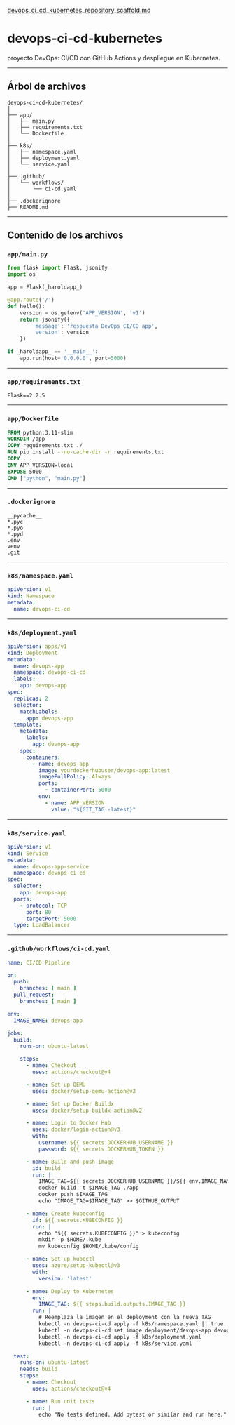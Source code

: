 [devops_ci_cd_kubernetes_repository_scaffold.md](https://github.com/user-attachments/files/22917837/devops_ci_cd_kubernetes_repository_scaffold.md)
# devops-ci-cd-kubernetes

 proyecto DevOps: CI/CD con GitHub Actions y despliegue en Kubernetes.

---

## Árbol de archivos

```
devops-ci-cd-kubernetes/
│
├── app/
│   ├── main.py
│   ├── requirements.txt
│   └── Dockerfile
│
├── k8s/
│   ├── namespace.yaml
│   ├── deployment.yaml
│   └── service.yaml
│
├── .github/
│   └── workflows/
│       └── ci-cd.yaml
│
├── .dockerignore
├── README.md
```

---

## Contenido de los archivos

### `app/main.py`

```python
from flask import Flask, jsonify
import os

app = Flask(_haroldapp_)

@app.route('/')
def hello():
    version = os.getenv('APP_VERSION', 'v1')
    return jsonify({
        'message': 'respuesta DevOps CI/CD app',
        'version': version
    })

if _haroldapp_ == '__main__':
    app.run(host='0.0.0.0', port=5000)
```

---

### `app/requirements.txt`

```
Flask==2.2.5
```

---

### `app/Dockerfile`

```dockerfile
FROM python:3.11-slim
WORKDIR /app
COPY requirements.txt ./
RUN pip install --no-cache-dir -r requirements.txt
COPY . .
ENV APP_VERSION=local
EXPOSE 5000
CMD ["python", "main.py"]
```

---

### `.dockerignore`

```
__pycache__
*.pyc
*.pyo
*.pyd
.env
venv
.git
```

---

### `k8s/namespace.yaml`

```yaml
apiVersion: v1
kind: Namespace
metadata:
  name: devops-ci-cd
```

---

### `k8s/deployment.yaml`

```yaml
apiVersion: apps/v1
kind: Deployment
metadata:
  name: devops-app
  namespace: devops-ci-cd
  labels:
    app: devops-app
spec:
  replicas: 2
  selector:
    matchLabels:
      app: devops-app
  template:
    metadata:
      labels:
        app: devops-app
    spec:
      containers:
        - name: devops-app
          image: yourdockerhubuser/devops-app:latest
          imagePullPolicy: Always
          ports:
            - containerPort: 5000
          env:
            - name: APP_VERSION
              value: "${GIT_TAG:-latest}"
```

---

### `k8s/service.yaml`

```yaml
apiVersion: v1
kind: Service
metadata:
  name: devops-app-service
  namespace: devops-ci-cd
spec:
  selector:
    app: devops-app
  ports:
    - protocol: TCP
      port: 80
      targetPort: 5000
  type: LoadBalancer
```



---

### `.github/workflows/ci-cd.yaml`

```yaml
name: CI/CD Pipeline

on:
  push:
    branches: [ main ]
  pull_request:
    branches: [ main ]

env:
  IMAGE_NAME: devops-app

jobs:
  build:
    runs-on: ubuntu-latest

    steps:
      - name: Checkout
        uses: actions/checkout@v4

      - name: Set up QEMU
        uses: docker/setup-qemu-action@v2

      - name: Set up Docker Buildx
        uses: docker/setup-buildx-action@v2

      - name: Login to Docker Hub
        uses: docker/login-action@v3
        with:
          username: ${{ secrets.DOCKERHUB_USERNAME }}
          password: ${{ secrets.DOCKERHUB_TOKEN }}

      - name: Build and push image
        id: build
        run: |
          IMAGE_TAG=${{ secrets.DOCKERHUB_USERNAME }}/${{ env.IMAGE_NAME }}:${{ github.sha }}
          docker build -t $IMAGE_TAG ./app
          docker push $IMAGE_TAG
          echo "IMAGE_TAG=$IMAGE_TAG" >> $GITHUB_OUTPUT

      - name: Create kubeconfig
        if: ${{ secrets.KUBECONFIG }}
        run: |
          echo "${{ secrets.KUBECONFIG }}" > kubeconfig
          mkdir -p $HOME/.kube
          mv kubeconfig $HOME/.kube/config

      - name: Set up kubectl
        uses: azure/setup-kubectl@v3
        with:
          version: 'latest'

      - name: Deploy to Kubernetes
        env:
          IMAGE_TAG: ${{ steps.build.outputs.IMAGE_TAG }}
        run: |
          # Reemplaza la imagen en el deployment con la nueva TAG
          kubectl -n devops-ci-cd apply -f k8s/namespace.yaml || true
          kubectl -n devops-ci-cd set image deployment/devops-app devops-app=$IMAGE_TAG --record || true
          kubectl -n devops-ci-cd apply -f k8s/deployment.yaml
          kubectl -n devops-ci-cd apply -f k8s/service.yaml

  test:
    runs-on: ubuntu-latest
    needs: build
    steps:
      - name: Checkout
        uses: actions/checkout@v4

      - name: Run unit tests
        run: |
          echo "No tests defined. Add pytest or similar and run here."


